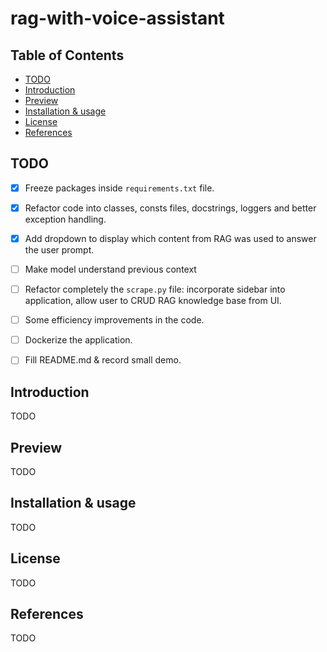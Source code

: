 # rag-with-voice-assistant

## Table of Contents
- [TODO](#todo)
- [Introduction](#introduction)
- [Preview](#preview)
- [Installation & usage](#installation--usage)
- [License](#license)
- [References](#references)

## TODO

- [x] Freeze packages inside `requirements.txt` file.
- [x] Refactor code into classes, consts files, docstrings, loggers and better exception handling.
- [x] Add dropdown to display which content from RAG was used to answer the user prompt.
- [ ] Make model understand previous context
- [ ] Refactor completely the `scrape.py` file: incorporate sidebar into application, allow user to CRUD RAG knowledge base from UI.
- [ ] Some efficiency improvements in the code.
- [ ] Dockerize the application.
- [ ] Fill README.md & record small demo. 


## Introduction

TODO

## Preview

TODO

## Installation & usage

TODO

## License

TODO

## References

TODO

